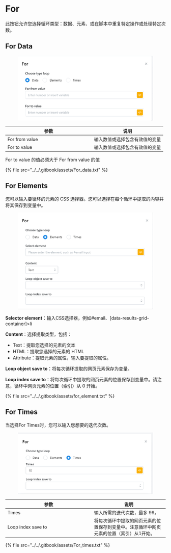 # For

此按钮允许您选择循环类型：数据、元素、或在脚本中重复特定操作或处理特定次数。

## For Data

<figure><img src="../../.gitbook/assets/image (116).png" alt=""><figcaption></figcaption></figure>

<table><thead><tr><th width="258">参数</th><th>说明</th></tr></thead><tbody><tr><td>For from value</td><td>输入数值或选择包含有效值的变量</td></tr><tr><td>For to value</td><td>输入数值或选择包含有效值的变量</td></tr></tbody></table>

For to value 的值必须大于 For from value 的值

{% file src="../../.gitbook/assets/For_data.txt" %}

## For Elements

您可以输入要循环的元素的 CSS 选择器。您可以选择在每个循环中提取的内容并将其保存到变量中。

<figure><img src="../../.gitbook/assets/image (117).png" alt=""><figcaption></figcaption></figure>

**Selector element**：输入CSS选择器，例如#email、\[data-results-grid-container]>li

**Content**：选择提取类型，包括：

* Text：提取您选择的元素的文本
* HTML：提取您选择的元素的 HTML
* Attribute：提取元素的属性，输入要提取的属性。

**Loop object save to**：将每次循环提取的网页元素保存为变量。

**Loop index save to**：将每次循环中提取的网页元素的位置保存到变量中。请注意，循环中网页元素的位置（索引）从 0 开始。

{% file src="../../.gitbook/assets/for_element.txt" %}

## For Times

当选择For Times时，您可以输入您想要的迭代次数。

<figure><img src="../../.gitbook/assets/image (118).png" alt=""><figcaption></figcaption></figure>

<table><thead><tr><th width="258">参数</th><th>说明</th></tr></thead><tbody><tr><td>Times</td><td>输入所需的迭代次数，最多 99。</td></tr><tr><td>Loop index save to</td><td>将每次循环中提取的网页元素的位置保存到变量中。注意循环中网页元素的位置（索引）从1开始。</td></tr></tbody></table>

{% file src="../../.gitbook/assets/For_times.txt" %}
